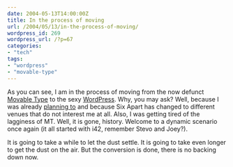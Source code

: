 ```yaml
---
date: 2004-05-13T14:00:00Z
title: In the process of moving
url: /2004/05/13/in-the-process-of-moving/
wordpress_id: 269
wordpress_url: /?p=67
categories:
- "tech"
tags:
- "wordpress"
- "movable-type"
---
```


As you can see, I am in the process of moving from the now defunct <a href="http://www.movabletype.org/" title="Six Apart's Movable Type">Movable Type</a> to the sexy <a href="http://www.wordpress/" title="WordPress">WordPress</a>. Why, you may ask? Well, because I was already <a href="/2004/05/08/gmail-invitations-for-sale/" title="I talk about that here">planning to</a> and because Six Apart has changed to different venues that do not interest me at all. Also, I was getting tired of the lagginess of MT. Well, it is gone, history. Welcome to a dynamic scenario once again (it all started with i42, remember Stevo and Joey?).

It is going to take a while to let the dust settle. It is going to take even longer to get the dust on the air. But the conversion is done, there is no backing down now.
